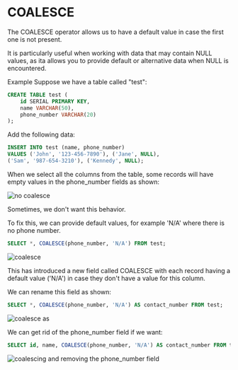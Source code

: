 # COALESCE

The COALESCE operator allows us to have a default value in case the first one is not present.

It is particularly useful when working with data that may contain NULL values, as ita allows you to provide default or 
alternative data when NULL is encountered.

Example
Suppose we have a table called "test":
```SQL
CREATE TABLE test (
    id SERIAL PRIMARY KEY,
    name VARCHAR(50),
    phone_number VARCHAR(20)
);
```

Add the following data:

```SQL
INSERT INTO test (name, phone_number)
VALUES ('John', '123-456-7890'), ('Jane', NULL), 
('Sam', '987-654-3210'), ('Kennedy', NULL);
```

When we select all the columns from the table, some records will have empty values in the phone_number fields as shown:

![no coalesce](coalesce-1.png)

Sometimes, we don't want this behavior.

To fix this, we can provide default values, for example 'N/A' where there is no phone number.

```SQL
SELECT *, COALESCE(phone_number, 'N/A') FROM test;
```

![coalesce](coalesce-2.png)

This has introduced a new field called COALESCE with each record having a default value ('N/A') in case they don't have a 
value for this column.

We can rename this field as shown:
```SQL
SELECT *, COALESCE(phone_number, 'N/A') AS contact_number FROM test;
```

![coalesce as](coalesce-as.png)

We can get rid of the phone_number field if we want:

```SQL
SELECT id, name, COALESCE(phone_number, 'N/A') AS contact_number FROM test;
```
![coalescing and removing the phone_number field](coalesce-and-remove-column.png)


